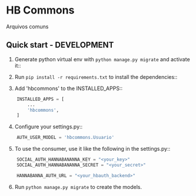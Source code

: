HB Commons
=====

Arquivos comuns

Quick start - DEVELOPMENT
-----------

1. Generate python virtual env with ``python manage.py migrate`` and activate it::

2. Run ``pip install -r requirements.txt`` to install the dependencies::

3. Add 'hbcommons' to the INSTALLED_APPS::
```python
    INSTALLED_APPS = [
        ...
        'hbcommons',
    ]
```

4. Configure your settings.py::
```python
    AUTH_USER_MODEL = 'hbcommons.Usuario'
```

5. To use the consumer, use it like the following in the settings.py::
```python
    SOCIAL_AUTH_HANNABANANNA_KEY = "<your_key>"
    SOCIAL_AUTH_HANNABANANNA_SECRET = "<your_secret>"

    HANNABANNA_AUTH_URL = "<your_hbauth_backend>"
```

6. Run ``python manage.py migrate`` to create the models.
